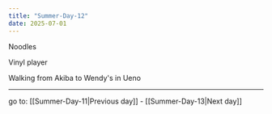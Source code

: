 ```yaml
---
title: "Summer-Day-12"
date: 2025-07-01
---
```

Noodles

Vinyl player

Walking from Akiba to Wendy's in Ueno


---

go to: [[Summer-Day-11|Previous day]] - [[Summer-Day-13|Next day]]
